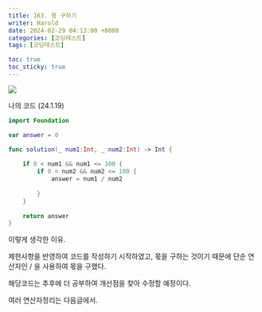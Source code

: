```yaml
---
title: 163. 몫 구하기
writer: Harold
date: 2024-02-29 04:13:00 +0800
categories: [코딩테스트]
tags: [코딩테스트]

toc: true
toc_sticky: true
---
```


![](https://velog.velcdn.com/images/haroldfromk/post/2558e5f5-2fba-460f-a183-d6f2af892eaa/image.png)

나의 코드 (24.1.19)
```swift
import Foundation

var answer = 0

func solution(_ num1:Int, _ num2:Int) -> Int {
    
    if 0 < num1 && num1 <= 100 {
        if 0 < num2 && num2 <= 100 {
            answer = num1 / num2
            
        }
    }
    
    return answer
}
```
이렇게 생각한 이유.

제한사항을 반영하여 코드를 작성하기 시작하였고, 몫을 구하는 것이기 때문에 단순 연산자인 / 을 사용하여 몫을 구했다.

해당코드는 추후에 더 공부하여 개선점을 찾아 수정할 예정이다.

여러 연산자정리는 다음글에서.